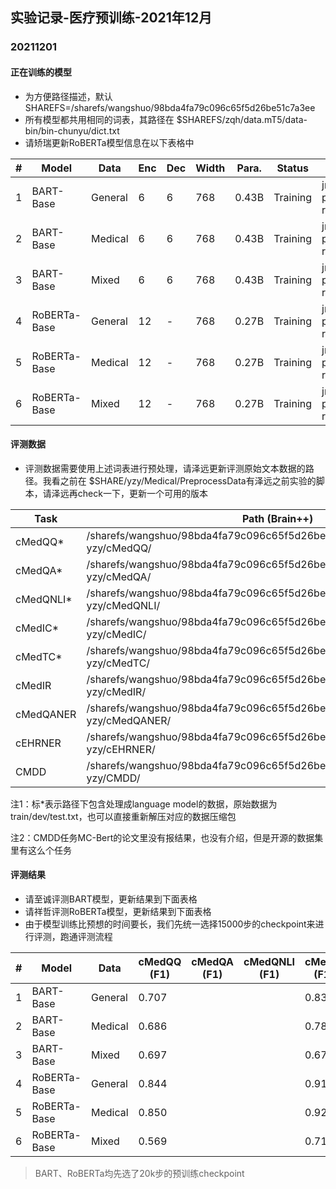 ## 实验记录-医疗预训练-2021年12月

### 20211201

#### 正在训练的模型

* 为方便路径描述，默认SHAREFS=/sharefs/wangshuo/98bda4fa79c096c65f5d26be51c7a3ee
* 所有模型都共用相同的词表，其路径在 $SHAREFS/zqh/data.mT5/data-bin/bin-chunyu/dict.txt
* 请矫瑞更新RoBERTa模型信息在以下表格中

| #    | Model        | Data    | Enc  | Dec  | Width | Para. | Status   | WS                  | Path                                      |
| ---- | ------------ | ------- | ---- | ---- | ----- | ----- | -------- | ------------------- | ----------------------------------------- |
| 1    | BART-Base    | General | 6    | 6    | 768   | 0.43B | Training | jr-pretrain-roberta | $SHAREFS/ws/exp/bart/base/general         |
| 2    | BART-Base    | Medical | 6    | 6    | 768   | 0.43B | Training | jr-pretrain-roberta | $SHAREFS/ws/exp/bart/base/med             |
| 3    | BART-Base    | Mixed   | 6    | 6    | 768   | 0.43B | Training | jr-pretrain-roberta | $SHAREFS/ws/exp/bart/base/med-and-general |
| 4    | RoBERTa-Base | General | 12   | -    | 768   | 0.27B | Training | jr-pretrain-roberta |$SHAREFS/jr/roberta/general                |
| 5    | RoBERTa-Base | Medical | 12   | -    | 768   | 0.27B | Training | jr-pretrain-roberta |$SHAREFS/jr/roberta/chunyu                 |
| 6    | RoBERTa-Base | Mixed   | 12   | -    | 768   | 0.27B | Training | jr-pretrain-roberta |$SHAREFS/jr/roberta/hybrid                 |
#### 评测数据

* 评测数据需要使用上述词表进行预处理，请泽远更新评测原始文本数据的路径。我看之前在 $SHARE/yzy/Medical/PreprocessData有泽远之前实验的脚本，请泽远再check一下，更新一个可用的版本

| Task   | Path (Brain++) | Status         |
| ------ | ---- | -------------- |
| cMedQQ* | /sharefs/wangshuo/98bda4fa79c096c65f5d26be51c7a3ee/DATASET/medical-yzy/cMedQQ/  | Unpreprocessed |
| cMedQA* | /sharefs/wangshuo/98bda4fa79c096c65f5d26be51c7a3ee/DATASET/medical-yzy/cMedQA/ | Unpreprocessed |
| cMedQNLI* | /sharefs/wangshuo/98bda4fa79c096c65f5d26be51c7a3ee/DATASET/medical-yzy/cMedQNLI/ |  Unpreprocessed|
| cMedIC* | /sharefs/wangshuo/98bda4fa79c096c65f5d26be51c7a3ee/DATASET/medical-yzy/cMedIC/  | Unpreprocessed |
| cMedTC* | /sharefs/wangshuo/98bda4fa79c096c65f5d26be51c7a3ee/DATASET/medical-yzy/cMedTC/ | Unpreprocessed |
| cMedIR | /sharefs/wangshuo/98bda4fa79c096c65f5d26be51c7a3ee/DATASET/medical-yzy/cMedIR/ |  Unpreprocessed|
| cMedQANER | /sharefs/wangshuo/98bda4fa79c096c65f5d26be51c7a3ee/DATASET/medical-yzy/cMedQANER/ |  Unpreprocessed|
| cEHRNER | /sharefs/wangshuo/98bda4fa79c096c65f5d26be51c7a3ee/DATASET/medical-yzy/cEHRNER/ |  Unpreprocessed|
| CMDD | /sharefs/wangshuo/98bda4fa79c096c65f5d26be51c7a3ee/DATASET/medical-yzy/CMDD/ |  Unpreprocessed|

注1：标\*表示路径下包含处理成language model的数据，原始数据为train/dev/test.txt，也可以直接重新解压对应的数据压缩包

注2：CMDD任务MC-Bert的论文里没有报结果，也没有介绍，但是开源的数据集里有这么个任务

#### 评测结果

* 请至诚评测BART模型，更新结果到下面表格
* 请祥哲评测RoBERTa模型，更新结果到下面表格
* 由于模型训练比预想的时间要长，我们先统一选择15000步的checkpoint来进行评测，跑通评测流程

| #    | Model        | Data    | cMedQQ (F1) | cMedQA (F1) | cMedQNLI (F1) | cMedIC (F1) | cMedTC (F1) | cMedIR (MRR) | cMedQANER (F1) | cEBRER (F1) |
| ---- | ------------ | ------- | ----------- | ----------- | ------------- | ----------- | ----------- | ------------ | -------------- | ----------- |
| 1    | BART-Base    | General | 0.707       |             |               | 0.831       |             |              |                |             |
| 2    | BART-Base    | Medical | 0.686       |             |               | 0.783       |             |              |                |             |
| 3    | BART-Base    | Mixed   | 0.697       |             |               | 0.675       |             |              |                |             |
| 4    | RoBERTa-Base | General | 0.844       |             |               | 0.916       |             |              |                |             |
| 5    | RoBERTa-Base | Medical | 0.850       |             |               | 0.928       |             |              |                |             |
| 6    | RoBERTa-Base | Mixed   | 0.569       |             |               | 0.711       |             |              |                |             |

> BART、RoBERTa均先选了20k步的预训练checkpoint
